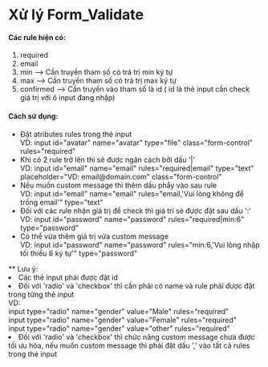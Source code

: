 <h1>Xử lý Form_Validate </h1>

<h4>Các rule hiện có:</h4>
<ol>
     <li> required</li>
     <li> email</li>
     <li>min --> Cần truyền tham số có trá trị min ký tự</li>
     <li>max --> Cần truyền tham số có trá trị max ký tự</li>
     <li>confirmed --> Cần truyền vào tham số là id ( id là thẻ input cần check giá trị với ô input đang nhập)</li>
</ol>
<h4>Cách sử dụng:</h4>
<ul>
  <li>
    Đặt atributes rules trong thẻ input  <br>
    VD: input id="avatar" name="avatar" type="file" class="form-control" rules="required"
  </li>
  <li>
  Khi có 2 rule trở lên thì sẽ được ngăn cách bởi dấu '|' <br>
  VD: input id="email" name="email" rules="required|email" type="text" placeholder="VD: email@domain.com" class="form-control"
  </li>
  <li>
  Nếu muốn custom message thì thêm dấu phẩy vào sau rule<br>
  VD: input id="email" name="email" rules="email,'Vui lòng không để trống email'" type="text"
  </li>
  <li>
  Đối với các rule nhận giá trị để check thì giá trí sẽ được đặt sau dấu ':'<br>
  VD: input id="password" name="password" rules="required|min:6" type="password"
  </li>
  <li>
  Có thể vừa thêm giá trị vừa custom message <br>
  VD: input id="password" name="password" rules="min:6,'Vui lòng nhập tối thiểu 6 ký tự'" type="password"
  </li>
  
</ul>
  ** Lưu ý:
    <li>Các thẻ input phải được đặt id </li>
    <li>Đối với 'radio' và 'checkbox' thì cần phải có name và rule phải được đặt trong từng thẻ input <br>
      VD: <br>
            input type="radio" name="gender" value="Male" rules="required" <br>
            input type="radio" name="gender"  value="Female" rules="required" <br>
            input type="radio" name="gender"  value="other" rules="required" </li> 
    <li>Đối với 'radio' và 'checkbox' thì chức năng custom message chưa được tối ưu hóa, nếu muốn custom message thì phải đặt dấu ',' vào tất cả rules trong thẻ input
</li>
